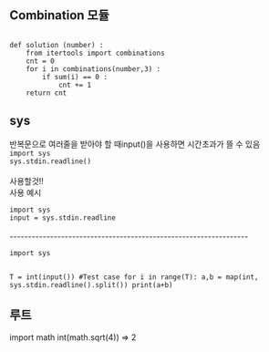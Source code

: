 <h2>Combination 모듈</h2>
<code>
def solution (number) :
    from itertools import combinations
    cnt = 0
    for i in combinations(number,3) :
        if sum(i) == 0 :
            cnt += 1
    return cnt
</code>

<h2>sys</h2>
반복문으로 여러줄을 받아야 할 때input()을 사용하면 시간초과가 뜰 수 있음<br>
<code>import sys
sys.stdin.readline()
</code><br>
사용할것!!<br>
사용 예시<br> 
<code>
import sys
input = sys.stdin.readline
</code><br>
-----------------------------------------------------------------<br>
<code>
import sys

T = int(input()) #Test case
for i in range(T):
        a,b = map(int, sys.stdin.readline().split())
        print(a+b)
</code>

<h2>루트</h2>
import math
int(math.sqrt(4)) => 2
